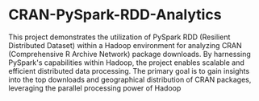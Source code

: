 # CRAN-PySpark-RDD-Analytics
This  project demonstrates the utilization of PySpark RDD (Resilient Distributed Dataset) within a Hadoop environment for analyzing CRAN (Comprehensive R Archive Network) package downloads. By harnessing PySpark's capabilities within Hadoop, the project enables scalable and efficient distributed data processing. The primary goal is to gain insights into the top downloads and geographical distribution of CRAN packages, leveraging the parallel processing power of Hadoop
